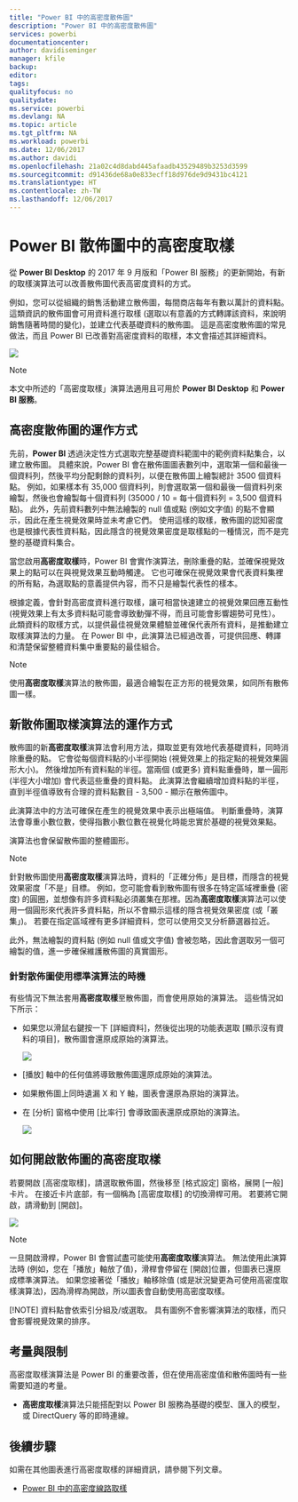 ```yaml
---
title: "Power BI 中的高密度散佈圖"
description: "Power BI 中的高密度散佈圖"
services: powerbi
documentationcenter: 
author: davidiseminger
manager: kfile
backup: 
editor: 
tags: 
qualityfocus: no
qualitydate: 
ms.service: powerbi
ms.devlang: NA
ms.topic: article
ms.tgt_pltfrm: NA
ms.workload: powerbi
ms.date: 12/06/2017
ms.author: davidi
ms.openlocfilehash: 21a02c4d8dabd445afaadb43529489b3253d3599
ms.sourcegitcommit: d91436de68a0e833ecff18d976de9d9431bc4121
ms.translationtype: HT
ms.contentlocale: zh-TW
ms.lasthandoff: 12/06/2017
---
```

# <a name="high-density-sampling-in-power-bi-scatter-charts"></a>Power BI 散佈圖中的高密度取樣
從 **Power BI Desktop** 的 2017 年 9 月版和「Power BI 服務」的更新開始，有新的取樣演算法可以改善散佈圖代表高密度資料的方式。

例如，您可以從組織的銷售活動建立散佈圖，每間商店每年有數以萬計的資料點。 這類資訊的散佈圖會可用資料進行取樣 (選取以有意義的方式轉譯該資料，來說明銷售隨著時間的變化)，並建立代表基礎資料的散佈圖。 這是高密度散佈圖的常見做法，而且 Power BI 已改善對高密度資料的取樣，本文會描述其詳細資料。

![](media/desktop-high-density-scatter-charts/high-density-scatter-charts_01.png)

> [!NOTE]
> 本文中所述的「高密度取樣」演算法適用且可用於 **Power BI Desktop** 和 **Power BI 服務**。
> 
> 

## <a name="how-high-density-scatter-charts-work"></a>高密度散佈圖的運作方式
先前，**Power BI** 透過決定性方式選取完整基礎資料範圍中的範例資料點集合，以建立散佈圖。 具體來說，Power BI 會在散佈圖圖表數列中，選取第一個和最後一個資料列，然後平均分配剩餘的資料列，以便在散佈圖上繪製總計 3500 個資料點。 例如，如果樣本有 35,000 個資料列，則會選取第一個和最後一個資料列來繪製，然後也會繪製每十個資料列 (35000 / 10 = 每十個資料列 = 3,500 個資料點)。 此外，先前資料數列中無法繪製的 null 值或點 (例如文字值) 的點不會顯示，因此在產生視覺效果時並未考慮它們。 使用這樣的取樣，散佈圖的認知密度也是根據代表性資料點，因此隱含的視覺效果密度是取樣點的一種情況，而不是完整的基礎資料集合。

當您啟用**高密度取樣**時，Power BI 會實作演算法，刪除重疊的點，並確保視覺效果上的點可以在與視覺效果互動時觸達。 它也可確保在視覺效果會代表資料集裡的所有點，為選取點的意義提供內容，而不只是繪製代表性的樣本。

根據定義，會針對高密度資料進行取樣，讓可相當快速建立的視覺效果回應互動性 (視覺效果上有太多資料點可能會導致動彈不得，而且可能會影響趨勢可見性）。 此類資料的取樣方式，以提供最佳視覺效果體驗並確保代表所有資料，是推動建立取樣演算法的力量。 在 Power BI 中，此演算法已經過改善，可提供回應、轉譯和清楚保留整體資料集中重要點的最佳組合。

> [!NOTE]
> 使用**高密度取樣**演算法的散佈圖，最適合繪製在正方形的視覺效果，如同所有散佈圖一樣。
> 
> 

## <a name="how-the-new-scatter-chart-sampling-algorithm-works"></a>新散佈圖取樣演算法的運作方式
散佈圖的新**高密度取樣**演算法會利用方法，擷取並更有效地代表基礎資料，同時消除重疊的點。 它會從每個資料點的小半徑開始 (視覺效果上的指定點的視覺效果圓形大小)。 然後增加所有資料點的半徑。當兩個 (或更多) 資料點重疊時，單一圓形 (半徑大小增加) 會代表這些重疊的資料點。 此演算法會繼續增加資料點的半徑，直到半徑值導致有合理的資料點數目 - 3,500 - 顯示在散佈圖中。

此演算法中的方法可確保在產生的視覺效果中表示出極端值。 判斷重疊時，演算法會尊重小數位數，使得指數小數位數在視覺化時能忠實於基礎的視覺效果點。

演算法也會保留散佈圖的整體圖形。

> [!NOTE]
> 針對散佈圖使用**高密度取樣**演算法時，資料的「正確分佈」是目標，而隱含的視覺效果密度「不是」目標。 例如，您可能會看到散佈圖有很多在特定區域裡重疊 (密度) 的圓圈，並想像有許多資料點必須叢集在那裡。因為**高密度取樣**演算法可以使用一個圓形來代表許多資料點，所以不會顯示這樣的隱含視覺效果密度 (或「叢集」)。 若要在指定區域裡有更多詳細資料，您可以使用交叉分析篩選器拉近。
> 
> 

此外，無法繪製的資料點 (例如 null 值或文字值) 會被忽略，因此會選取另一個可繪製的值，進一步確保維護散佈圖的真實圖形。

### <a name="when-the-standard-algorithm-for-scatter-charts-is-used"></a>針對散佈圖使用標準演算法的時機
有些情況下無法套用**高密度取樣**至散佈圖，而會使用原始的演算法。 這些情況如下所示：

* 如果您以滑鼠右鍵按一下 [詳細資料]，然後從出現的功能表選取 [顯示沒有資料的項目]，散佈圖會還原成原始的演算法。
  
  ![](media/desktop-high-density-scatter-charts/high-density-scatter-charts_02.png)
* [播放] 軸中的任何值將導致散佈圖還原成原始的演算法。
* 如果散佈圖上同時遺漏 X 和 Y 軸，圖表會還原為原始的演算法。
* 在 [分析] 窗格中使用 [比率行] 會導致圖表還原成原始的演算法。
  
  ![](media/desktop-high-density-scatter-charts/high-density-scatter-charts_03.png)

## <a name="how-to-turn-on-high-density-sampling-for-a-scatter-chart"></a>如何開啟散佈圖的高密度取樣
若要開啟 [高密度取樣]，請選取散佈圖，然後移至 [格式設定] 窗格，展開 [一般] 卡片。 在接近卡片底部，有一個稱為 [高密度取樣] 的切換滑桿可用。 若要將它開啟，請滑動到 [開啟]。

![](media/desktop-high-density-scatter-charts/high-density-scatter-charts_04.png)

> [!NOTE]
> 一旦開啟滑桿，Power BI 會嘗試盡可能使用**高密度取樣**演算法。 無法使用此演算法時 (例如，您在「播放」軸放了值)，滑桿會停留在 [開啟]位置，但圖表已還原成標準演算法。 如果您接著從「播放」軸移除值 (或是狀況變更為可使用高密度取樣演算法)，因為滑桿為開啟，所以圖表會自動使用高密度取樣。
> 
> [!NOTE]
> 資料點會依索引分組及/或選取。 具有圖例不會影響演算法的取樣，而只會影響視覺效果的排序。
> 
> 

## <a name="considerations-and-limitations"></a>考量與限制
高密度取樣演算法是 Power BI 的重要改善，但在使用高密度值和散佈圖時有一些需要知道的考量。

* **高密度取樣**演算法只能搭配對以 Power BI 服務為基礎的模型、匯入的模型，或 DirectQuery 等的即時連線。

## <a name="next-steps"></a>後續步驟
如需在其他圖表進行高密度取樣的詳細資訊，請參閱下列文章。

* [Power BI 中的高密度線路取樣](desktop-high-density-sampling.md)

